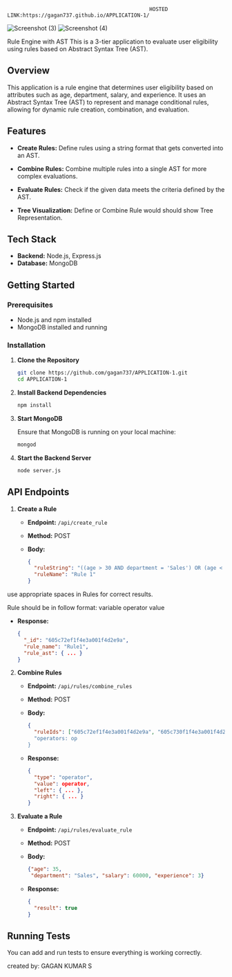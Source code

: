                                                   HOSTED LINK:https://gagan737.github.io/APPLICATION-1/

![Screenshot (3)](https://github.com/user-attachments/assets/e89ba1c3-2bad-4b4a-ba8d-0722344e5c02)
![Screenshot (4)](https://github.com/user-attachments/assets/2963d26e-0f1a-4d8c-8ab3-e25d80a6e8da)

Rule Engine with AST This is a 3-tier application to evaluate user eligibility using rules based on Abstract Syntax Tree (AST).


## Overview

This application is a rule engine that determines user eligibility based on attributes such as age, department, salary, and experience. It uses an Abstract Syntax Tree (AST) to represent and manage conditional rules, allowing for dynamic rule creation, combination, and evaluation.



## Features

- **Create Rules:** Define rules using a string format that gets converted into an AST.


- **Combine Rules:** Combine multiple rules into a single AST for more complex evaluations.

  
- **Evaluate Rules:** Check if the given data meets the criteria defined by the AST.


- **Tree Visualization:** Define or Combine Rule would should show Tree Representation.

## Tech Stack

- **Backend:** Node.js, Express.js
- **Database:** MongoDB

## Getting Started

### Prerequisites

- Node.js and npm installed
- MongoDB installed and running

### Installation

1. **Clone the Repository**
   ```bash
   git clone https://github.com/gagan737/APPLICATION-1.git
   cd APPLICATION-1
   ```

2. **Install Backend Dependencies**

   ```bash
   npm install
   ```
   
3. **Start MongoDB**

   Ensure that MongoDB is running on your local machine:

   ```bash
   mongod
   ```

4. **Start the Backend Server**

   ```bash
   node server.js
   ```

## API Endpoints

1. **Create a Rule**
   - **Endpoint:** `/api/create_rule`
   - **Method:** POST
   - **Body:**

     ```json
     {
       "ruleString": "((age > 30 AND department = 'Sales') OR (age < 25 AND department = 'Marketing')) AND (salary > 50000 OR experience > 5)",
       "ruleName": "Rule 1"
     }
     ```
use appropriate spaces in Rules for correct results.

Rule should be in follow format:
variable operator value 

   - **Response:**

     ```json
     {
       "_id": "605c72ef1f4e3a001f4d2e9a",
       "rule_name": "Rule1",
       "rule_ast": { ... }
     }
     ```

2. **Combine Rules**
   - **Endpoint:** `/api/rules/combine_rules`
   - **Method:** POST
   - **Body:**

     ```json
     {
       "ruleIds": ["605c72ef1f4e3a001f4d2e9a", "605c730f1f4e3a001f4d2e9b"]
       "operators: op
     }
     ```
   - **Response:**

     ```json
     {
       "type": "operator",
       "value": operator,
       "left": { ... },
       "right": { ... }
     }
     ```

3. **Evaluate a Rule**
   - **Endpoint:** `/api/rules/evaluate_rule`
   - **Method:** POST
   - **Body:**

     ```json
     {"age": 35,
      "department": "Sales", "salary": 60000, "experience": 3}
     ```
   - **Response:**

     ```json
     {
       "result": true
     }
     ```

## Running Tests

You can add and run tests to ensure everything is working correctly. 

created by: GAGAN KUMAR S
